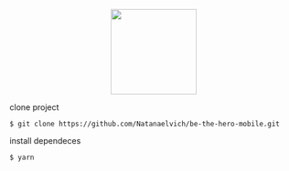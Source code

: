 <p align='center'>
  <img height='150' src='https://user-images.githubusercontent.com/52014318/77575234-05dfab80-6eb2-11ea-8a79-61b5fb0bc943.png' />
  </p>




clone project

`$ git clone https://github.com/Natanaelvich/be-the-hero-mobile.git`

install dependeces

`$ yarn`
